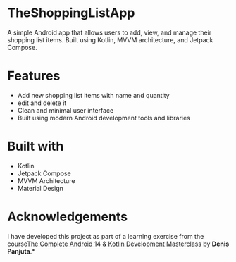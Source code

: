 # TheShoppingListApp

A simple Android app that allows users to add, view, and manage their shopping list items. Built using Kotlin, MVVM architecture, and Jetpack Compose.

# Features

- Add new shopping list items with name and quantity
- edit and delete it
- Clean and minimal user interface
- Built using modern Android development tools and libraries

# Built with

- Kotlin
- Jetpack Compose
- MVVM Architecture
- Material Design

# Acknowledgements

I have developed this project  as part of a learning exercise from the course[The Complete Android 14 & Kotlin Development Masterclass](https://www.udemy.com/) by **Denis Panjuta**.*




